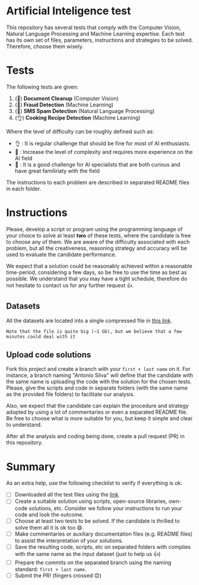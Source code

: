 # Artificial Inteligence test

This repository has several tests that comply with the Computer Vision, Natural Language Processing and Machine Learning expertise. Each test has its own set of files, parameters, instructions and strategies to be solved. Therefore, choose them wisely.

# Tests

The following tests are given:

1. (:muscle:) **Document Cleanup** (Computer Vision)
2. (:punch:) **Fraud Detection** (Machine Learning)
3. (:muscle:) **SMS Spam Detection** (Natural Language Processing)
4. (:ok_hand:) **Cooking Recipe Detection** (Machine Learning)

Where the level of difficulty can be roughly defined such as:

- :ok_hand: : It is regular challenge that should be fine for most of AI enthusiasts.
- :muscle: : Increase the level of complexity and requires more experience on the AI field
- :punch: : It is a good challenge for AI specialists that are both curious and have great familiriaty with the field

The instructions to each problem are described in separated README files in each folder.

# Instructions

Please, develop a script or program using the programming language of your choice to solve at least **two** of these tests, where the candidate is free to choose any of them. We are aware of the difficulty associated with each problem, but all the creativeness, reasoning strategy and accuracy will be used to evaluate the candidate performance.

We expect that a solution could be reasonably achieved within a reasonable time-period, considering a few days, so be free to use the time as best as possible. We understand that you may have a tight schedule, therefore do not hesitate to contact us for any further request :+1:.

## Datasets

All the datasets are located into a single compressed file in [this link](https://drive.google.com/file/d/1LhH_5ULfyrobD60SZqIfoI56eV3HuDNI/view?usp=sharing). 

    Note that the file is quite big (~1 Gb), but we believe that a few minutes could deal with it


## Upload code solutions

Fork this project and create a branch with your `first + last name` on it. For instance, a branch naming "Antonio Silva" will define that the candidate with the same name is uploading the code with the solution for the chosen tests. Please, give the scripts and code in separate folders (with the same name as the provided file folders) to facilitate our analysis. 

Also, we expect that the candidate can explain the procedure and strategy adopted by using a lot of commentaries or even a separated README file. Be free to choose what is more suitable for you, but keep it simple and clear to understand. 

After all the analysis and coding being done, create a pull request (PR) in this repository.

# Summary

As an extra help, use the following checklist to verify if everything is ok:

- [ ] Downloaded all the test files using the [link](https://drive.google.com/file/d/1LhH_5ULfyrobD60SZqIfoI56eV3HuDNI/view?usp=sharing).
- [ ] Create a suitable solution using scripts, open-source libraries, own-code solutions, etc. Consider we follow your instructions to run your code and look the outcome.
- [ ] Choose at least two tests to be solved. If the candidate is thrilled to solve them all it is ok too :smile:.
- [ ] Make commentaries or auxiliary documentation files (e.g. README files) to assist the interpretation of your solutions.
- [ ] Save the resulting code, scripts, etc on separated folders with complies with the same name as the input dataset (just to help us :+1:)
- [ ] Prepare the commits on the separated branch using the naming standard: `first + last name`.
- [ ] Submit the PR! (fingers crossed :blush:)
